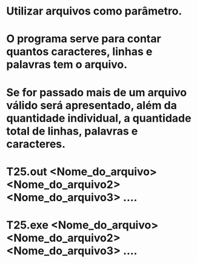 # Utilizar arquivos como parâmetro.

# O programa serve para contar quantos caracteres, linhas e palavras tem o arquivo.

# Se for passado mais de um arquivo válido será apresentado, além da quantidade individual, a quantidade total de linhas, palavras e caracteres.

# T25.out <Nome_do_arquivo> <Nome_do_arquivo2> <Nome_do_arquivo3> ....
# T25.exe <Nome_do_arquivo> <Nome_do_arquivo2> <Nome_do_arquivo3> ....

